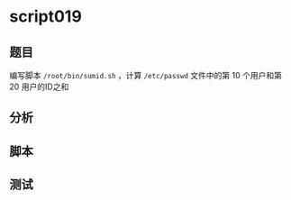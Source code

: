 # script019 
## 题目

编写脚本 `/root/bin/sumid.sh` ，计算 `/etc/passwd` 文件中的第 10 个用户和第 20 用户的ID之和


## 分析



## 脚本


## 测试



